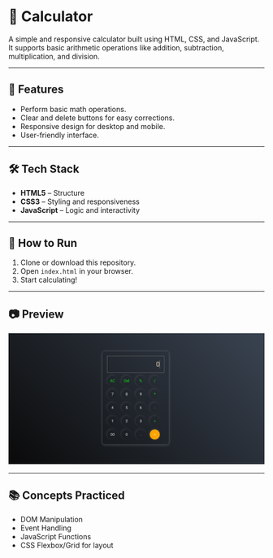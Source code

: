 # 🧮 Calculator

A simple and responsive calculator built using HTML, CSS, and JavaScript.  
It supports basic arithmetic operations like addition, subtraction, multiplication, and division.

---

## 🎯 Features

- Perform basic math operations.
- Clear and delete buttons for easy corrections.
- Responsive design for desktop and mobile.
- User-friendly interface.

---

## 🛠 Tech Stack

- **HTML5** – Structure
- **CSS3** – Styling and responsiveness
- **JavaScript** – Logic and interactivity

---

## 🚀 How to Run

1. Clone or download this repository.
2. Open `index.html` in your browser.
3. Start calculating!

---

## 📷 Preview

![Calculator Screenshot](image.png) <!-- Optional: Add screenshot -->

---

## 📚 Concepts Practiced

- DOM Manipulation
- Event Handling
- JavaScript Functions
- CSS Flexbox/Grid for layout
